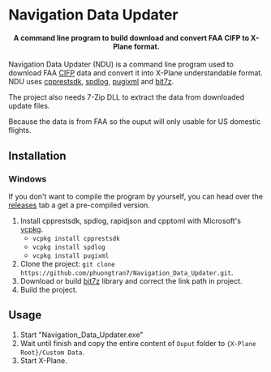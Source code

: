 # Navigation Data Updater
<h4 align="center">A command line program to build download and convert FAA CIFP to X-Plane format.</h4>

Navigation Data Updater (NDU) is a command line program used to download FAA <a href="https://www.faa.gov/air_traffic/flight_info/aeronav/digital_products/cifp/download/">CIFP</a> data and convert it into X-Plane understandable format. NDU uses <a href="https://github.com/Microsoft/cpprestsdk">cpprestsdk</a>, <a href="https://github.com/gabime/spdlog">spdlog</a>, <a href="https://github.com/zeux/pugixml">pugixml</a> and <a href="https://github.com/rikyoz/bit7z">bit7z</a>.

The project also needs 7-Zip DLL to extract the data from downloaded update files.

Because the data is from FAA so the ouput will only usable for US domestic flights.

## Installation
### Windows
If you don't want to compile the program by yourself, you can head over the <a href="https://github.com/phuongtran7/Navigation_Data_Updater/releases">releases</a> tab a get a pre-compiled version.

1. Install cpprestsdk, spdlog, rapidjson and cpptoml with Microsoft's <a href="https://github.com/Microsoft/vcpkg">vcpkg</a>.
    * `vcpkg install cpprestsdk`
    * `vcpkg install spdlog`
    * `vcpkg install pugixml`
2. Clone the project: `git clone https://github.com/phuongtran7/Navigation_Data_Updater.git`.
3. Download or build <a href="https://github.com/rikyoz/bit7z">bit7z</a> library and correct the link path in project.
4. Build the project.

## Usage
1. Start "Navigation_Data_Updater.exe"
2. Wait until finish and copy the entire content of `Ouput` folder to `{X-Plane Root}/Custom Data`. 
3. Start X-Plane.